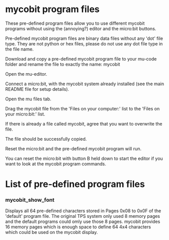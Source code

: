# mycobit program files

These pre-defined program files allow you to use different mycobit programs without using the (annoying?) editor and the micro:bit buttons.

Pre-defined mycobit program files are binary data files without any 'dot' file type. They are not python or hex files, please do not use any dot file type in the file name. 

Download and copy a pre-defined mycobit program file to your mu-code folder and rename the file to exactly the name: mycobit

Open the mu-editor.

Connect a micro:bit, with the mycobit system already installed (see the main README file for setup details).

Open the mu files tab.

Drag the mycobit file from the 'Files on your computer:' list to the 'Files on your micro:bit:' list.

If there is already a file called mycobit, agree that you want to overwrite the file.

The file should be successfully copied.

Reset the micro:bit and the pre-defined mycobit program will run.

You can reset the micro:bit with button B held down to start the editor if you want to look at the mycobit program commands.

# List of pre-defined program files

### mycobit_show_font

Displays all 64 pre-defined characters stored in Pages 0x08 to 0x0F of the 'default' program file.
The original TPS system only used 8 memory pages and the default programs could omly use those 8 pages. mycobit provides 16 memory pages which is enough space to define 64 4x4 characters which could be used on the mycobit display.
